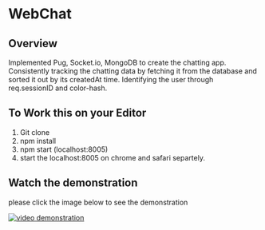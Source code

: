 # WebChat

## Overview
Implemented Pug, Socket.io, MongoDB to create the chatting app. Consistently tracking the chatting data by fetching it from the database and sorted it out by its createdAt time.  Identifying the user through req.sessionID and color-hash.  

## To Work this on your Editor

1. Git clone 
2. npm install
3. npm start (localhost:8005)
4. start the localhost:8005 on chrome and safari separtely. 

## Watch the demonstration
please click the image below to see the demonstration

[![video demonstration](https://user-images.githubusercontent.com/45322680/65917750-1b15ca80-e3a6-11e9-98ae-1b20e57b9b47.png)](https://youtu.be/X5pJNAti1DU)



